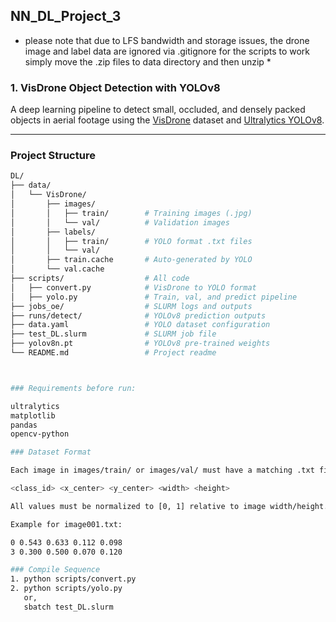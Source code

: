 ## NN_DL_Project_3
* please note that due to LFS bandwidth and storage issues, the drone image and label data are ignored via .gitignore
for the scripts to work simply move the .zip files to data directory and then unzip *

### 1. VisDrone Object Detection with YOLOv8

A deep learning pipeline to detect small, occluded, and densely packed objects in aerial footage using the [VisDrone](http://www.aiskyeye.com/) dataset and [Ultralytics YOLOv8](https://github.com/ultralytics/ultralytics).

---
### Project Structure



```bash
DL/
├── data/
│   └── VisDrone/
│       ├── images/
│       │   ├── train/        # Training images (.jpg)
│       │   └── val/          # Validation images
│       ├── labels/
│       │   ├── train/        # YOLO format .txt files
│       │   └── val/
│       ├── train.cache       # Auto-generated by YOLO
│       └── val.cache
├── scripts/                  # All code
│   ├── convert.py            # VisDrone to YOLO format
│   ├── yolo.py               # Train, val, and predict pipeline
├── jobs_oe/                  # SLURM logs and outputs
├── runs/detect/              # YOLOv8 prediction outputs
├── data.yaml                 # YOLO dataset configuration
├── test_DL.slurm             # SLURM job file
├── yolov8n.pt                # YOLOv8 pre-trained weights
└── README.md                 # Project readme



### Requirements before run:

ultralytics
matplotlib
pandas
opencv-python

### Dataset Format

Each image in images/train/ or images/val/ must have a matching .txt file in labels/train/ or labels/val/. Each label file contains YOLO-format annotations:

<class_id> <x_center> <y_center> <width> <height>

All values must be normalized to [0, 1] relative to image width/height.

Example for image001.txt:

0 0.543 0.633 0.112 0.098
3 0.300 0.500 0.070 0.120

### Compile Sequence
1. python scripts/convert.py
2. python scripts/yolo.py
   or,
   sbatch test_DL.slurm


